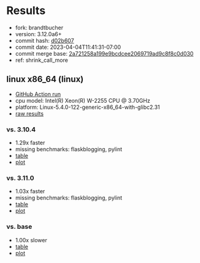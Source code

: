 # Results

- fork: brandtbucher
- version: 3.12.0a6+
- commit hash: [d02b607](https://github.com/brandtbucher/cpython/commit/d02b607)
- commit date: 2023-04-04T11:41:31-07:00
- commit merge base: [2a721258a199e9bcdcee2069719ad9c8f8c0d030](https://github.com/brandtbucher/cpython/commit/2a721258a199e9bcdcee2069719ad9c8f8c0d030)
- ref: shrink_call_more

## linux x86_64 (linux)

- [GitHub Action run](https://github.com/faster-cpython/benchmarking/actions/runs/4611211326)
- cpu model: Intel(R) Xeon(R) W-2255 CPU @ 3.70GHz
- platform: Linux-5.4.0-122-generic-x86_64-with-glibc2.31
- [raw results](bm-20230404-linux-x86_64-brandtbucher-shrink_call_more-3.12.0a6%2B-d02b607.json)

### vs. 3.10.4

- 1.29x faster
- missing benchmarks: flaskblogging, pylint
- [table](bm-20230404-linux-x86_64-brandtbucher-shrink_call_more-3.12.0a6%2B-d02b607-vs-3.10.4.md)
- [plot](bm-20230404-linux-x86_64-brandtbucher-shrink_call_more-3.12.0a6%2B-d02b607-vs-3.10.4.png)

### vs. 3.11.0

- 1.03x faster
- missing benchmarks: flaskblogging, pylint
- [table](bm-20230404-linux-x86_64-brandtbucher-shrink_call_more-3.12.0a6%2B-d02b607-vs-3.11.0.md)
- [plot](bm-20230404-linux-x86_64-brandtbucher-shrink_call_more-3.12.0a6%2B-d02b607-vs-3.11.0.png)

### vs. base

- 1.00x slower
- [table](bm-20230404-linux-x86_64-brandtbucher-shrink_call_more-3.12.0a6%2B-d02b607-vs-base.md)
- [plot](bm-20230404-linux-x86_64-brandtbucher-shrink_call_more-3.12.0a6%2B-d02b607-vs-base.png)

